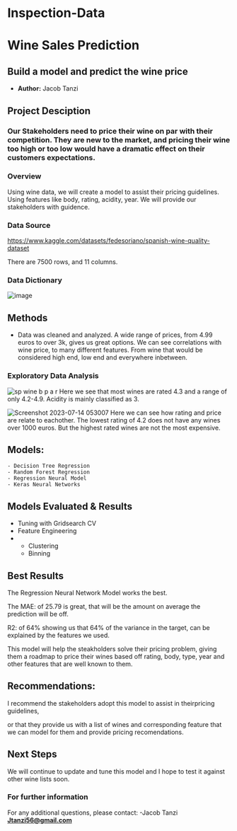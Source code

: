 # Inspection-Data
# **Wine Sales Prediction**
## Build a model and predict the wine price

- **Author:** Jacob Tanzi 

## **Project Desciption**
### Our Stakeholders need to price their wine on par with their competition. They are new to the market, and pricing their wine too high or too low would have a dramatic effect on their customers expectations.

### **Overview**
Using wine data, we will create a model to assist their pricing guidelines. Using features like body, rating, acidity, year. We will provide our stakeholders with guidence.


### **Data Source**
https://www.kaggle.com/datasets/fedesoriano/spanish-wine-quality-dataset

There are 7500  rows, and 11 columns.

### **Data Dictionary**
![image](https://github.com/jtanzi56/Spanish-Wine-Data-price-prediction-/assets/130960008/10acf8da-eed1-4d6e-9a47-ec0430822ebe)


## Methods
- Data was cleaned and analyzed. A wide range of prices, from 4.99 euros to over 3k, gives us great options. We can see correlations with wine price, to many different features. From wine that would be considered high end, low end and everywhere inbetween.
  

### Exploratory Data Analysis
![sp wine b p a r](https://github.com/jtanzi56/Spanish-Wine-Data-price-prediction-/assets/130960008/b0045a4c-b136-40b4-bf8b-11df85e0ecdf)
Here we see that most wines are rated 4.3 and a range of only 4.2-4.9. Acidity is mainly classified as 3. 


![Screenshot 2023-07-14 053007](https://github.com/jtanzi56/Spanish-Wine-Data-price-prediction-/assets/130960008/cf225acf-7529-4b76-8653-335bbf729070)
Here we can see how rating and price are relate to eachother. The lowest rating of 4.2 does not have any wines over 1000 euros. But the highest rated wines are not the most expensive.


##  Models:
    - Decision Tree Regression
    - Random Forest Regression
    - Regression Neural Model
    - Keras Neural Networks  
    
## Models Evaluated & Results

 - Tuning with Gridsearch CV 
 - Feature Engineering
 - - Clustering
   - Binning

## Best Results
The Regression Neural Network Model works the best.

The MAE: of 25.79 is great, that will be the amount on average the prediction will be off.

R2: of 64% showing us that 64% of the variance in the target, can be explained by the features we used.

This model will help the steakholders solve their pricing problem, giving them a roadmap to price their wines based off rating, body, type, year and other features that are well known to them.

## Recommendations:
I recommend the stakeholders adopt this model to assist in theirpricing guidelines, 

or 
that they provide us with a list of wines and corresponding feature that we can model for them and provide pricing recomendations. 


## Next Steps
We will continue to update and tune this model and I hope to test it against other wine lists soon.


### For further information

For any additional questions, please contact:
-Jacob Tanzi
**Jtanzi56@gmail.com**
